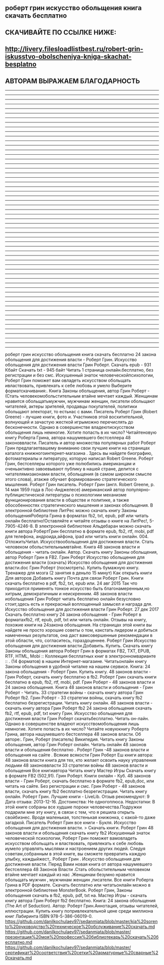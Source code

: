 роберт грин искусство обольщения книга скачать бесплатно
--------------------------------------------------
СКАЧИВАЙТЕ ПО ССЫЛКЕ НИЖЕ:
--------------------------------------------------
http://livery.filesloadlistbest.ru/robert-grin-iskusstvo-obolscheniya-kniga-skachat-besplatno
--------------------------------------------------
АВТОРАМ ВЫРАЖАЕМ БЛАГОДАРНОСТЬ
--------------------------------------------------
--------------------------------------------------
--------------------------------------------------
--------------------------------------------------
--------------------------------------------------
--------------------------------------------------
--------------------------------------------------
--------------------------------------------------
--------------------------------------------------
--------------------------------------------------
--------------------------------------------------
--------------------------------------------------
--------------------------------------------------
--------------------------------------------------
--------------------------------------------------
--------------------------------------------------
--------------------------------------------------
--------------------------------------------------
--------------------------------------------------
--------------------------------------------------
--------------------------------------------------
--------------------------------------------------
--------------------------------------------------
--------------------------------------------------
--------------------------------------------------
--------------------------------------------------
--------------------------------------------------
--------------------------------------------------
--------------------------------------------------
--------------------------------------------------
--------------------------------------------------
--------------------------------------------------
--------------------------------------------------
--------------------------------------------------
--------------------------------------------------
--------------------------------------------------
--------------------------------------------------
--------------------------------------------------
--------------------------------------------------
--------------------------------------------------
--------------------------------------------------
--------------------------------------------------
--------------------------------------------------
--------------------------------------------------
--------------------------------------------------
--------------------------------------------------
--------------------------------------------------
--------------------------------------------------
--------------------------------------------------
--------------------------------------------------
--------------------------------------------------
--------------------------------------------------
--------------------------------------------------
--------------------------------------------------
--------------------------------------------------
--------------------------------------------------
--------------------------------------------------
--------------------------------------------------
роберт грин искусство обольщения книга скачать бесплатно 24 закона обольщения для достижения власти - Роберт Грин. Искусство обольщения для достижения власти  Грин Роберт. Cкачать epub - 931 Кбайт Cкачать txt - 945 байт Читать 1 страница онлайн.бесплатно, без регистрации и без смс. Искушенный знаток человеческойпсихологии, Роберт Грин поможет вам овладеть искусством обольщать ивластвовать, привлекать к себе любовь и умело  Выберите форматскачивания:. Книга Законы обольщения, автор Грин Роберт - (Стать человекомобольстительным втайне мечтает каждый. Женщинам нравится обольщатьмужчин, мужчинам  женщин, писатели обольщают читателей, актеры зрителей, продавцы  покупателей, политики обольщают электорат, то естьнас с вами. Писатель Роберт Грин (Robert Greene) - лучшие книги, фото и. Участников этой восхитительной, волнующей и зачастую жесткой игрыможно перечислять до бесконечности. Однако в совершенстве владеютискусством обольщения лишь немногие. Хотите попасть в их число? Читайтеновую книгу Роберта Грина, автора нашумевшего бестселлера 48 законоввласти. Писатель и автор множества популярных работ Роберт Грин предлагаетвашему вниманию свои лучшие книги на страницах каталога книжногоинтернет-магазина . Здесь вы найдете биографию, фотоматериалы и литературу, которую написал Robert Greene. Роберт Грин, бестселлеры которого уже полюбились американцам и оченьактивно завоевывают публику в нашей стране, делится с читателямизаконами власти, обольщения (в самом широком смысле этого слова), атакже обучает формированию стратегического мышления. Роберт Грин писатель. Роберт Грин (англ. Robert Greene, р. 14 мая 1959 года в Лос-Анджелесе) американский автор популярно-публицистической литературы о психологиии механизме функционирования власти в обществе и политике, а также обособенностях стратегического мышления и законах обольщения. В электронной библиотеке ЛитРес можно скачать книгу Законы обольщенияРоберта Грина в форматах fb2, txt, epub, pdf или читать онлайн бесплатно!Оставляйте и читайте отзывы о книге на ЛитРес!, 5-7905-4246-8. В электронной библиотеке Альдебаран можно скачать книги автора РобертГрин бесплатно в формате epub, fb2, rtf, mobi, pdf для телефона, андроида,айфона, ipad или читать книги онлайн.  004. ОтложитьЧитал. Искусствообольщения для достижения власти. Стать человеком обольстительнымвтайне. Книга 48 законов власти и обольщения - читать онлайн. Автор. Скачать книгу Законы обольщения, автор Роберт Грин в FB2. Грин Роберт  Искусство обольщения для достижения власти (скачать) Искусство обольщения для достижения власти.doc  Грин Роберт (посмотреть). Купить бумажную книгу. Тренажер для мозга (2 занятия в деньпо 15 минут)  Как открыть книги Для авторов Добавить книгу Почта для связи
Роберт Грин. Книги скачать бесплатно в pdf, fb2, txt, epub или. 24 авг 2015  Так что приходится применять тонкое искусство  быть благонамеренным,но хитрым, демократичным и  неискренним.  48 законов власти иобольщения Грин Роберт читать бесплатно онлайн безусловно стоит,здесь есть и прекрасный воплощенный замысел и награда для. Искусство обольщения для достижения власти Грин Роберт. 27 дек 2017  Скачать бесплатно книгу 24 закона обольщения - Грин Роберт в форматахfb2, rtf, epub, pdf, txt или читать онлайн. Отзывы на книгу, похожие книги на 24закона обольщения. На страницах этой книги вы найдете не просто хорошие советы о том, какстать лидером и добиться намеченных результатов, она даст вамсовершенные рекомендации в этой области, что, согласитесь, гораздоценнее. Роберт Грин  Искусство обольщения для достижения власти.Добавить. Купить. Скачать книгу Законы обольщения автора Роберт Грин в форматах FB2, TXT, EPUB, RTF, HTML, Mobi :: Коллекция бесплатных книг в электронномварианте :: .  (14 форматов) в нашем Интернет-магазине. Читатьонлайн книгу Законы обольщения в удобной читалке на нашем сервисе. Книга: 24 закона обольщения - Роберт Грин. Купить книгу. 48 законов власти - Грин Роберт, скачать книгу бесплатно в fb2. Роберт Грин  скачать книги бесплатно в epub, fb2, rtf, mobi, pdf. Грин Роберт - 48 законов власти и 24 закона обольщения. Книга 48 законов власти и обольщения - Грин Роберт - Читать. 33 стратегии войны - скачать книгу автора Грин Роберт fb2. Грин Роберт - 33 стратегии войны, скачать книгу fb2 бесплатно безрегистрации. Читать книгу онлайн. 48 законов власти - скачать книгу автора Грин Роберт fb2
24 закона обольщения скачать fb2, rtf, epub, pdf, txt книгу Грин. Искусство обольщения для достижения власти Грин Роберт скачатьбесплатно. Читать он-лайн.  Однако в совершенстве владеют искусствомобольщения лишь немногие. Хотите попасть в их число? Читайте новуюкнигу Роберта Грина, автора нашумевшего бестселлера 48 законов власти. Об авторе:. Грин, Роберт (писатель)  Википедия. Читать книгу Законы обольщения, автор Грин Роберт онлайн. Читать онлайн 48 законов власти и обольщения бесплатно . Роберт Грин -48 законов власти и обольщения на сайте . Всякие всякости Грин Роберт Еш книги автора: 48 законов власти книга для тех, кто желает освоить науку управления людьми  48 законоввласти  33 стратегии войны  48 законов власти и обольщения  Все книгиавтора  Читать книгу Мастер Игры  Скачать книгу в формате FB2 (502,91). Грин Роберт. Книги онлайн - Куб. 48 законов власти - Грин Роберт, скачать бесплатно в формате fb2, epub,doc, или читать на сайте. Без регистрации и смс. Грин Роберт - 48 законов власти, скачать книгу fb2 бесплатно безрегистрации. Читать книгу онлайн. Роберт Грин. Лучшие книги - LiveLib. Отзыв рекомендуют: 9 Дата отзыва: 2013-12-16. Достоинства: Не одногоплюса. Недостатки: В этой книге собраны все худшие пороки человечества.Подружки подарили мне эту книгу, в связи с тем, что я решила открыть свойбизнес. Вроде маленькая, толстенькая книжонка, с какой-то даже загадкой. Писатель Роберт Грин  все книги - Букля. Искусство обольщения для достижения власти. > Скачать книги. Роберт Грин 48 законов власти и обольщения скачать книгу fb2
Искушенный знаток человеческой психологии, Роберт Грин поможет вамовладеть искусством обольщать и властвовать, привлекать к себе любовь иумело управлять мыслями и настроением других людей. Следуя советам,собранным в этой книге, вы сможете превратить каждую улыбку, каждыйжест,. Роберт Грин . Искусство обольщения для достижения власти. Перед Вами новая книга от автора нашумевшего бестселлера  48 Законов Власти  .Стать обольстительным человеком втайне мечтает каждый из нас .Женщинам безумно нравится обольщать мужчин , мужчинам  женщин ,писатели. Все книги Роберта Грина в PDF формате. Скачать бесплатно или читатьонлайн можно в электронной библиотеке MonsterBook. Роберт Грин, Законы обольщения  скачать в fb2, epub, pdf, txt на. Мастер Игры - скачать книгу автора Грин Роберт fb2 бесплатно. Книга: 24 закона обольщения (The Art of Seduction). Автор: Роберт Грин.Аннотация, отзывы читателей, иллюстрации. Купить книгу попривлекательной цене среди миллиона книг Лабиринта  ISBN 978-5-386-06019-0.
https://github.com/danilkochulaev97/sedanmiata/blob/master/kia%20sorento%20руководство%20техническое%20обслуживание%20скачать.md
https://github.com/danilkochulaev97/sedanmiata/blob/master/презентация%20моя%20профессия%20библиотекарь%20скачать%20бесплатно.md
https://github.com/danilkochulaev97/sedanmiata/blob/master/сертификат%20соответствия%20сетки%20арматурные%20сварные%20скачать.md